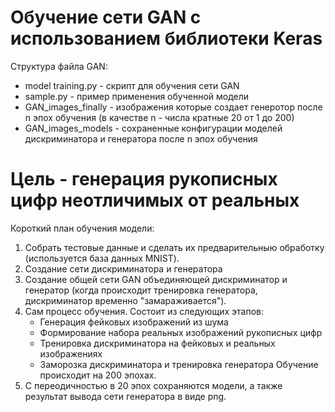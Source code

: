 # Обучение сети GAN c использованием библиотеки Keras
Структура файла GAN:
* model training.py - скрипт для обучения сети GAN
* sample.py - пример применения обученной модели
* GAN_images_finally - изображения которые создает генеротор после n эпох обучения (в качестве n - числа кратные 20 от 1 до 200)
* GAN_images_models - сохраненные конфигурации моделей дискриминатора и генератора после n эпох обучения
# Цель - генерация рукописных цифр неотличимых от реальных
Короткий план обучения модели: 
1. Собрать тестовые данные и сделать их предварительныю обработку (используется база данных MNIST).
2. Создание сети дискриминатора и генератора
3. Создание общей сети GAN объединяющей дискриминатор и генератор (когда происходит тренировка генератора, дискриминатор временно "замараживается").
4. Сам процесс обучения. Состоит из следующих этапов: 
    * Генерация фейковых изображений из шума
    * Формирование набора реальных изображений рукописных цифр
    * Тренировка дискриминатора на фейковых и реальных изображениях
    * Заморозка дискриминатора и тренировка генератора
   Обучение происходит на 200 эпохах.
5. С переодичностью в 20 эпох сохраняются модели, а также результат вывода сети генератора в виде png.

